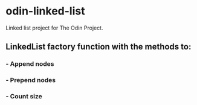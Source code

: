 # odin-linked-list

Linked list project for The Odin Project.

## LinkedList factory function with the methods to:

### - Append nodes

### - Prepend nodes

### - Count size
